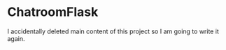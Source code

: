 # ChatroomFlask

I accidentally deleted main content of this project so I am going to write it again.
